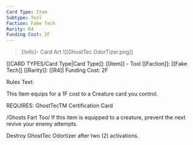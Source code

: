 ```yaml
---
Card Type: Item
Subtype: Tool
Faction: Fake Tech
Rarity: R4
Funding Cost: 2F
---
```

> [!info]- Card Art
> ![[GhostTec OdorTizer.png]]

[[CARD TYPES/Card Type|Card Type]]: [[Item]] - Tool
[[Faction]]: [[Fake Tech]]
[[Rarity]]: [[R4]]
Funding Cost: 2F

Rules Text:

This Item equips for a 1F cost to a Creature card you control.

REQUIRES: GhostTecTM Certification Card

/Ghosts Fart Too/ If this item is equipped to a creature, prevent the next revive your enemy attempts.

Destroy GhostTec Odortizer after two (2) activations.